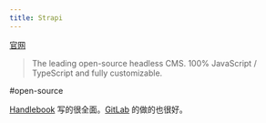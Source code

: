 ```yaml
---
title: Strapi
---
```

[官网](https://strapi.io/)
> The leading open-source headless CMS.
100% JavaScript / TypeScript and fully customizable.

#open-source

[Handlebook](https://handbook.strapi.io/) 写的很全面。[GitLab](../gitlab/readme.md) 的做的也很好。